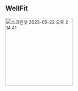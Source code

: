 ## WellFit
<img width="212" alt="스크린샷 2023-05-22 오후 2 14 41" src="https://github.com/WellFit-MobileProgramming/.github/assets/77428876/27816fdf-4123-4682-adb8-2e27a3ce5a65">
